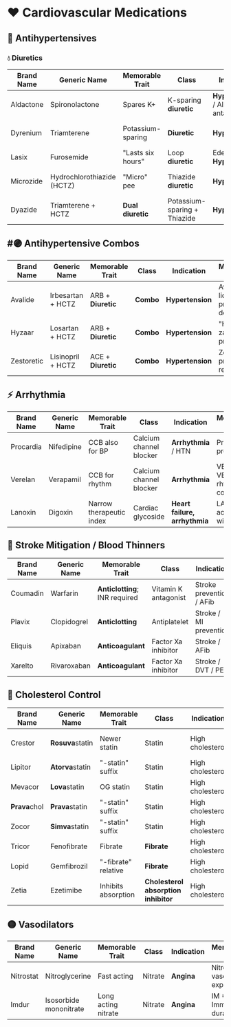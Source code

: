 # ❤️ Cardiovascular Medications

## 🔴 Antihypertensives

### 💧 Diuretics

| Brand Name | Generic Name | Memorable Trait | Class | Indication | Memorization Tip |
|------------|--------------|------------------|-------|------------|------------------|
| Aldactone | Spironolactone | Spares K+ | K-sparing **diuretic** | **Hypertension** / Aldosterone antagonist | Alda = aldosterone block |
| Dyrenium | Triamterene | Potassium-sparing | **Diuretic** | **Hypertension** | Dyrenium = diet + renal function |
| Lasix | Furosemide | "Lasts six hours" | Loop **diuretic** | Edema / **Hypertension** | Lasix = lasts six |
| Microzide | Hydrochlorothiazide (HCTZ) | "Micro" pee | Thiazide **diuretic** | **Hypertension** | Micro = pee small volumes often |
| Dyazide | Triamterene + HCTZ | **Dual diuretic** | Potassium-sparing + Thiazide | **Hypertension** | Dyazide = "dual" |

## #🟣 Antihypertensive Combos

| Brand Name | Generic Name | Memorable Trait | Class | Indication | Memorization Tip |
|------------|--------------|------------------|-------|------------|------------------|
| Avalide | Irbesartan + HCTZ | ARB + **Diuretic** | **Combo** | **Hypertension** | Ava = ARB, "-lide" = glide pressure down |
| Hyzaar | Losartan + HCTZ | ARB + **Diuretic** | **Combo** | **Hypertension** | "Hyz" = high zapping pressure |
| Zestoretic | Lisinopril + HCTZ | ACE + **Diuretic** | **Combo** | **Hypertension** | Zest = zippy pressure relief |

## ⚡ Arrhythmia

| Brand Name | Generic Name | Memorable Trait | Class | Indication | Memorization Tip |
|------------|--------------|------------------|-------|------------|------------------|
| Procardia | Nifedipine | CCB also for BP | Calcium channel blocker | **Arrhythmia** / HTN | Pro cardia = protect heart |
| Verelan | Verapamil | CCB for rhythm | Calcium channel blocker | **Arrhythmia** | VERa = VERtical rhythm control |
| Lanoxin | Digoxin | Narrow therapeutic index | Cardiac glycoside | **Heart failure, arrhythmia** | LAN = long action narrow window |

## 🧠 Stroke Mitigation / Blood Thinners

| Brand Name | Generic Name | Memorable Trait | Class | Indication | Memorization Tip |
|------------|--------------|------------------|-------|------------|------------------|
| Coumadin | Warfarin | **Anticlotting**; INR required | Vitamin K antagonist | Stroke prevention / AFib | COU = "coup" to clot |
| Plavix | Clopidogrel | **Anticlotting** | Antiplatelet | Stroke / MI prevention | PLA = platelet |
| Eliquis | Apixaban | **Anticoagulant** | Factor Xa inhibitor | Stroke / AFib | ELI = elegant Xa block |
| Xarelto | Rivaroxaban | **Anticoagulant** | Factor Xa inhibitor | Stroke / DVT / PE | Xa = Factor X inhibition |

## 💊 Cholesterol Control

| Brand Name | Generic Name | Memorable Trait | Class | Indication | Memorization Tip |
|------------|--------------|-----------------|-------|------------|------------------|
| Crestor | **Rosuva**statin | Newer statin | Statin | High cholesterol | CRES = cholesterol reduce |
| Lipitor | **Atorva**statin | "-statin" suffix | Statin | High cholesterol | Lipid lowering by "-statin" |
| Mevacor | **Lova**statin | OG statin | Statin | High cholesterol | MEV = middle era statin |
| **Prava**chol | **Prava**statin | "-statin" suffix | Statin | High cholesterol | PRAVAstatin = PRAVAchol |
| Zocor | **Simva**statin | "-statin" suffix | Statin | High cholesterol | Zocor = simvaSTATIN |
| Tricor | Fenofibrate | Fibrate | **Fibrate** | High cholesterol | TRI = triglycerides |
| Lopid | Gemfibrozil | "-fibrate" relative | **Fibrate** | High cholesterol | LOPID = lipids dropped |
| Zetia | Ezetimibe | Inhibits absorption | **Cholesterol absorption inhibitor** | High cholesterol | ZETia = Z block absorption |

## 🟡 Vasodilators

| Brand Name | Generic Name | Memorable Trait | Class | Indication | Memorization Tip |
|------------|--------------|------------------|-------|------------|------------------|
| Nitrostat | Nitroglycerine | Fast acting | Nitrate | **Angina** | Nitro = vasodilation explosion |
| Imdur | Isosorbide mononitrate | Long acting nitrate | Nitrate | **Angina** | IM = Immediate durability |
